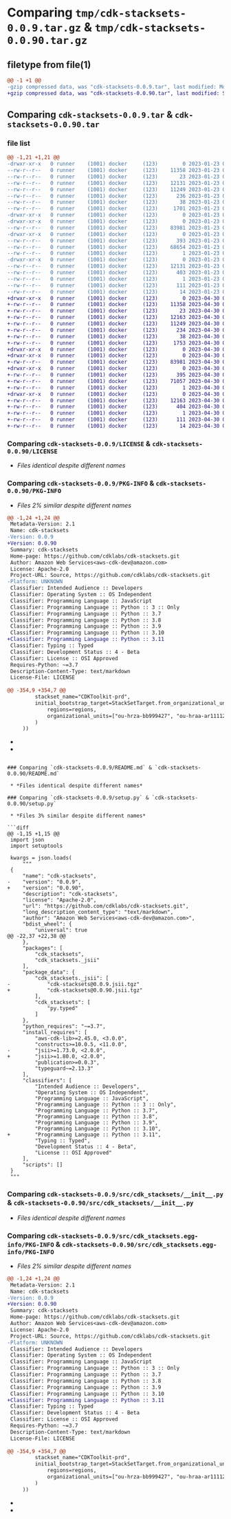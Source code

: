 # Comparing `tmp/cdk-stacksets-0.0.9.tar.gz` & `tmp/cdk-stacksets-0.0.90.tar.gz`

## filetype from file(1)

```diff
@@ -1 +1 @@
-gzip compressed data, was "cdk-stacksets-0.0.9.tar", last modified: Mon Jan 23 00:16:09 2023, max compression
+gzip compressed data, was "cdk-stacksets-0.0.90.tar", last modified: Sun Apr 30 00:16:54 2023, max compression
```

## Comparing `cdk-stacksets-0.0.9.tar` & `cdk-stacksets-0.0.90.tar`

### file list

```diff
@@ -1,21 +1,21 @@
-drwxr-xr-x   0 runner    (1001) docker     (123)        0 2023-01-23 00:16:09.494084 cdk-stacksets-0.0.9/
--rw-r--r--   0 runner    (1001) docker     (123)    11358 2023-01-23 00:15:55.000000 cdk-stacksets-0.0.9/LICENSE
--rw-r--r--   0 runner    (1001) docker     (123)       23 2023-01-23 00:15:55.000000 cdk-stacksets-0.0.9/MANIFEST.in
--rw-r--r--   0 runner    (1001) docker     (123)    12131 2023-01-23 00:16:09.494084 cdk-stacksets-0.0.9/PKG-INFO
--rw-r--r--   0 runner    (1001) docker     (123)    11249 2023-01-23 00:15:55.000000 cdk-stacksets-0.0.9/README.md
--rw-r--r--   0 runner    (1001) docker     (123)      236 2023-01-23 00:15:55.000000 cdk-stacksets-0.0.9/pyproject.toml
--rw-r--r--   0 runner    (1001) docker     (123)       38 2023-01-23 00:16:09.494084 cdk-stacksets-0.0.9/setup.cfg
--rw-r--r--   0 runner    (1001) docker     (123)     1701 2023-01-23 00:15:55.000000 cdk-stacksets-0.0.9/setup.py
-drwxr-xr-x   0 runner    (1001) docker     (123)        0 2023-01-23 00:16:09.494084 cdk-stacksets-0.0.9/src/
-drwxr-xr-x   0 runner    (1001) docker     (123)        0 2023-01-23 00:16:09.494084 cdk-stacksets-0.0.9/src/cdk_stacksets/
--rw-r--r--   0 runner    (1001) docker     (123)    83981 2023-01-23 00:15:55.000000 cdk-stacksets-0.0.9/src/cdk_stacksets/__init__.py
-drwxr-xr-x   0 runner    (1001) docker     (123)        0 2023-01-23 00:16:09.494084 cdk-stacksets-0.0.9/src/cdk_stacksets/_jsii/
--rw-r--r--   0 runner    (1001) docker     (123)      393 2023-01-23 00:15:55.000000 cdk-stacksets-0.0.9/src/cdk_stacksets/_jsii/__init__.py
--rw-r--r--   0 runner    (1001) docker     (123)    68654 2023-01-23 00:15:55.000000 cdk-stacksets-0.0.9/src/cdk_stacksets/_jsii/cdk-stacksets@0.0.9.jsii.tgz
--rw-r--r--   0 runner    (1001) docker     (123)        1 2023-01-23 00:15:55.000000 cdk-stacksets-0.0.9/src/cdk_stacksets/py.typed
-drwxr-xr-x   0 runner    (1001) docker     (123)        0 2023-01-23 00:16:09.494084 cdk-stacksets-0.0.9/src/cdk_stacksets.egg-info/
--rw-r--r--   0 runner    (1001) docker     (123)    12131 2023-01-23 00:16:08.000000 cdk-stacksets-0.0.9/src/cdk_stacksets.egg-info/PKG-INFO
--rw-r--r--   0 runner    (1001) docker     (123)      403 2023-01-23 00:16:09.000000 cdk-stacksets-0.0.9/src/cdk_stacksets.egg-info/SOURCES.txt
--rw-r--r--   0 runner    (1001) docker     (123)        1 2023-01-23 00:16:09.000000 cdk-stacksets-0.0.9/src/cdk_stacksets.egg-info/dependency_links.txt
--rw-r--r--   0 runner    (1001) docker     (123)      111 2023-01-23 00:16:09.000000 cdk-stacksets-0.0.9/src/cdk_stacksets.egg-info/requires.txt
--rw-r--r--   0 runner    (1001) docker     (123)       14 2023-01-23 00:16:09.000000 cdk-stacksets-0.0.9/src/cdk_stacksets.egg-info/top_level.txt
+drwxr-xr-x   0 runner    (1001) docker     (123)        0 2023-04-30 00:16:54.523591 cdk-stacksets-0.0.90/
+-rw-r--r--   0 runner    (1001) docker     (123)    11358 2023-04-30 00:16:37.000000 cdk-stacksets-0.0.90/LICENSE
+-rw-r--r--   0 runner    (1001) docker     (123)       23 2023-04-30 00:16:37.000000 cdk-stacksets-0.0.90/MANIFEST.in
+-rw-r--r--   0 runner    (1001) docker     (123)    12163 2023-04-30 00:16:54.523591 cdk-stacksets-0.0.90/PKG-INFO
+-rw-r--r--   0 runner    (1001) docker     (123)    11249 2023-04-30 00:16:37.000000 cdk-stacksets-0.0.90/README.md
+-rw-r--r--   0 runner    (1001) docker     (123)      234 2023-04-30 00:16:37.000000 cdk-stacksets-0.0.90/pyproject.toml
+-rw-r--r--   0 runner    (1001) docker     (123)       38 2023-04-30 00:16:54.523591 cdk-stacksets-0.0.90/setup.cfg
+-rw-r--r--   0 runner    (1001) docker     (123)     1753 2023-04-30 00:16:37.000000 cdk-stacksets-0.0.90/setup.py
+drwxr-xr-x   0 runner    (1001) docker     (123)        0 2023-04-30 00:16:54.519591 cdk-stacksets-0.0.90/src/
+drwxr-xr-x   0 runner    (1001) docker     (123)        0 2023-04-30 00:16:54.523591 cdk-stacksets-0.0.90/src/cdk_stacksets/
+-rw-r--r--   0 runner    (1001) docker     (123)    83981 2023-04-30 00:16:37.000000 cdk-stacksets-0.0.90/src/cdk_stacksets/__init__.py
+drwxr-xr-x   0 runner    (1001) docker     (123)        0 2023-04-30 00:16:54.523591 cdk-stacksets-0.0.90/src/cdk_stacksets/_jsii/
+-rw-r--r--   0 runner    (1001) docker     (123)      395 2023-04-30 00:16:37.000000 cdk-stacksets-0.0.90/src/cdk_stacksets/_jsii/__init__.py
+-rw-r--r--   0 runner    (1001) docker     (123)    71057 2023-04-30 00:16:37.000000 cdk-stacksets-0.0.90/src/cdk_stacksets/_jsii/cdk-stacksets@0.0.90.jsii.tgz
+-rw-r--r--   0 runner    (1001) docker     (123)        1 2023-04-30 00:16:37.000000 cdk-stacksets-0.0.90/src/cdk_stacksets/py.typed
+drwxr-xr-x   0 runner    (1001) docker     (123)        0 2023-04-30 00:16:54.523591 cdk-stacksets-0.0.90/src/cdk_stacksets.egg-info/
+-rw-r--r--   0 runner    (1001) docker     (123)    12163 2023-04-30 00:16:54.000000 cdk-stacksets-0.0.90/src/cdk_stacksets.egg-info/PKG-INFO
+-rw-r--r--   0 runner    (1001) docker     (123)      404 2023-04-30 00:16:54.000000 cdk-stacksets-0.0.90/src/cdk_stacksets.egg-info/SOURCES.txt
+-rw-r--r--   0 runner    (1001) docker     (123)        1 2023-04-30 00:16:54.000000 cdk-stacksets-0.0.90/src/cdk_stacksets.egg-info/dependency_links.txt
+-rw-r--r--   0 runner    (1001) docker     (123)      111 2023-04-30 00:16:54.000000 cdk-stacksets-0.0.90/src/cdk_stacksets.egg-info/requires.txt
+-rw-r--r--   0 runner    (1001) docker     (123)       14 2023-04-30 00:16:54.000000 cdk-stacksets-0.0.90/src/cdk_stacksets.egg-info/top_level.txt
```

### Comparing `cdk-stacksets-0.0.9/LICENSE` & `cdk-stacksets-0.0.90/LICENSE`

 * *Files identical despite different names*

### Comparing `cdk-stacksets-0.0.9/PKG-INFO` & `cdk-stacksets-0.0.90/PKG-INFO`

 * *Files 2% similar despite different names*

```diff
@@ -1,24 +1,24 @@
 Metadata-Version: 2.1
 Name: cdk-stacksets
-Version: 0.0.9
+Version: 0.0.90
 Summary: cdk-stacksets
 Home-page: https://github.com/cdklabs/cdk-stacksets.git
 Author: Amazon Web Services<aws-cdk-dev@amazon.com>
 License: Apache-2.0
 Project-URL: Source, https://github.com/cdklabs/cdk-stacksets.git
-Platform: UNKNOWN
 Classifier: Intended Audience :: Developers
 Classifier: Operating System :: OS Independent
 Classifier: Programming Language :: JavaScript
 Classifier: Programming Language :: Python :: 3 :: Only
 Classifier: Programming Language :: Python :: 3.7
 Classifier: Programming Language :: Python :: 3.8
 Classifier: Programming Language :: Python :: 3.9
 Classifier: Programming Language :: Python :: 3.10
+Classifier: Programming Language :: Python :: 3.11
 Classifier: Typing :: Typed
 Classifier: Development Status :: 4 - Beta
 Classifier: License :: OSI Approved
 Requires-Python: ~=3.7
 Description-Content-Type: text/markdown
 License-File: LICENSE
 
@@ -354,9 +354,7 @@
         stackset_name="CDKToolkit-prd",
         initial_bootstrap_target=StackSetTarget.from_organizational_units(
             regions=regions,
             organizational_units=["ou-hrza-bb999427", "ou-hraa-ar111127"]
         )
     ))
 ```
-
-
```

### Comparing `cdk-stacksets-0.0.9/README.md` & `cdk-stacksets-0.0.90/README.md`

 * *Files identical despite different names*

### Comparing `cdk-stacksets-0.0.9/setup.py` & `cdk-stacksets-0.0.90/setup.py`

 * *Files 3% similar despite different names*

```diff
@@ -1,15 +1,15 @@
 import json
 import setuptools
 
 kwargs = json.loads(
     """
 {
     "name": "cdk-stacksets",
-    "version": "0.0.9",
+    "version": "0.0.90",
     "description": "cdk-stacksets",
     "license": "Apache-2.0",
     "url": "https://github.com/cdklabs/cdk-stacksets.git",
     "long_description_content_type": "text/markdown",
     "author": "Amazon Web Services<aws-cdk-dev@amazon.com>",
     "bdist_wheel": {
         "universal": true
@@ -22,37 +22,38 @@
     },
     "packages": [
         "cdk_stacksets",
         "cdk_stacksets._jsii"
     ],
     "package_data": {
         "cdk_stacksets._jsii": [
-            "cdk-stacksets@0.0.9.jsii.tgz"
+            "cdk-stacksets@0.0.90.jsii.tgz"
         ],
         "cdk_stacksets": [
             "py.typed"
         ]
     },
     "python_requires": "~=3.7",
     "install_requires": [
         "aws-cdk-lib>=2.45.0, <3.0.0",
         "constructs>=10.0.5, <11.0.0",
-        "jsii>=1.73.0, <2.0.0",
+        "jsii>=1.80.0, <2.0.0",
         "publication>=0.0.3",
         "typeguard~=2.13.3"
     ],
     "classifiers": [
         "Intended Audience :: Developers",
         "Operating System :: OS Independent",
         "Programming Language :: JavaScript",
         "Programming Language :: Python :: 3 :: Only",
         "Programming Language :: Python :: 3.7",
         "Programming Language :: Python :: 3.8",
         "Programming Language :: Python :: 3.9",
         "Programming Language :: Python :: 3.10",
+        "Programming Language :: Python :: 3.11",
         "Typing :: Typed",
         "Development Status :: 4 - Beta",
         "License :: OSI Approved"
     ],
     "scripts": []
 }
 """
```

### Comparing `cdk-stacksets-0.0.9/src/cdk_stacksets/__init__.py` & `cdk-stacksets-0.0.90/src/cdk_stacksets/__init__.py`

 * *Files identical despite different names*

### Comparing `cdk-stacksets-0.0.9/src/cdk_stacksets.egg-info/PKG-INFO` & `cdk-stacksets-0.0.90/src/cdk_stacksets.egg-info/PKG-INFO`

 * *Files 2% similar despite different names*

```diff
@@ -1,24 +1,24 @@
 Metadata-Version: 2.1
 Name: cdk-stacksets
-Version: 0.0.9
+Version: 0.0.90
 Summary: cdk-stacksets
 Home-page: https://github.com/cdklabs/cdk-stacksets.git
 Author: Amazon Web Services<aws-cdk-dev@amazon.com>
 License: Apache-2.0
 Project-URL: Source, https://github.com/cdklabs/cdk-stacksets.git
-Platform: UNKNOWN
 Classifier: Intended Audience :: Developers
 Classifier: Operating System :: OS Independent
 Classifier: Programming Language :: JavaScript
 Classifier: Programming Language :: Python :: 3 :: Only
 Classifier: Programming Language :: Python :: 3.7
 Classifier: Programming Language :: Python :: 3.8
 Classifier: Programming Language :: Python :: 3.9
 Classifier: Programming Language :: Python :: 3.10
+Classifier: Programming Language :: Python :: 3.11
 Classifier: Typing :: Typed
 Classifier: Development Status :: 4 - Beta
 Classifier: License :: OSI Approved
 Requires-Python: ~=3.7
 Description-Content-Type: text/markdown
 License-File: LICENSE
 
@@ -354,9 +354,7 @@
         stackset_name="CDKToolkit-prd",
         initial_bootstrap_target=StackSetTarget.from_organizational_units(
             regions=regions,
             organizational_units=["ou-hrza-bb999427", "ou-hraa-ar111127"]
         )
     ))
 ```
-
-
```

